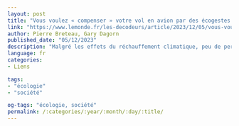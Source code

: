 ```yaml
---
layout: post
title: "Vous voulez « compenser » votre vol en avion par des écogestes ? voici combien de temps cela vous prendra"
link: "https://www.lemonde.fr/les-decodeurs/article/2023/12/05/vous-voulez-compenser-votre-vol-en-avion-par-des-ecogestes-voici-combien-de-temps-cela-vous-prendra_6204046_4355770.html"
author: Pierre Breteau, Gary Dagorn
published_date: "05/12/2023"
description: "Malgré les effets du réchauffement climatique, peu de personnes sont prêtes à renoncer à l’avion. Notre calculette estime le temps nécessaire pour contrebalancer individuellement les émissions d’un aller-retour."
language: fr
categories:
- Liens

tags:
- "écologie"
- "société"

og-tags: "écologie, société"
permalink: /:categories/:year/:month/:day/:title/
---
```

